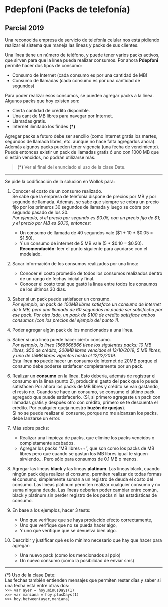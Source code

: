 # Pdepfoni (Packs de telefonía)
## Parcial 2019

Una reconocida empresa de servicio de telefonía celular nos está pidiendo realizar el sistema que maneja las líneas y packs de sus clientes.

Una línea tiene un número de teléfono, y puede tener varios packs activos, que sirven para que la línea pueda realizar consumos. Por ahora **Pdepfoni** permite hacer dos tipos de consumo:
- Consumo de Internet (cada consumo es por una cantidad de MB)
- Consumo de llamadas (cada consumo es por una cantidad de segundos)

Para poder realizar esos consumos, se pueden agregar packs a la línea. Algunos packs que hoy existen son: 
- Cierta cantidad de crédito disponible.
- Una cant de MB libres para navegar por Internet.
- Llamadas gratis.
- Internet ilimitado los findes **(*)**

Agregar packs a futuro debe ser sencillo (como Internet gratis los martes, segundos de llamada libres, etc. aunque no hace falta agregarlos ahora). <br>
Además algunos packs pueden tener vigencia (una fecha de vencimiento). Puede entonces existir un pack de llamadas gratis ó uno con 1000 MB que si están vencidos, no podrán utilizarse más.

> **(*)** Ver al final del enunciado el uso de la clase Date.

___
Se pide la codificación de la solución en Wollok para:
1.  Conocer el costo de un consumo realizado.<br>
    Se sabe que la empresa de telefonía dispone de precios por MB y por segundo de llamada. Además, se sabe que siempre se cobra un precio fijo por los primeros 30 segundos de llamada y luego se cobra por segundo pasado de los 30. <br>
    _Por ejemplo, si el precio por segundo es $0.05, con un precio fijo de $1; y el precio por MB es $0.10, entonces:_
    - Un consumo de llamada de 40 segundos vale ($1 + 10 * $0.05 = $1.50),
    - Y un consumo de internet de 5 MB vale (5 * $0.10 = $0.50).<br>
    **Recomendación**: leer el punto siguiente para ayudarse con el modelado.

2.  Sacar información de los consumos realizados por una línea:
    - Conocer el costo promedio de todos los consumos realizados dentro de un rango de fechas inicial y final.
    - Conocer el costo total que gastó la línea entre todos los consumos de los últimos 30 días.

3.  Saber si un pack puede satisfacer un consumo.<br>
    _Por ejemplo, un pack de 100MB libres satisface un consumo de internet de 5 MB, pero una llamada de 60 segundos no puede ser satisfecha por ese pack. Por otro lado, un pack de $100 de crédito satisface ambos consumos (con los precios del ejemplo del punto 1)._

4.  Poder agregar algún pack de los mencionados a una línea.

5.  Saber si una línea puede hacer cierto consumo.<br>
    _Por ejemplo, la linea 1566666666 tiene los siguientes packs: 10 MB libres, $50 de crédito, 200MB libres vencidos el 13/10/2019; 5 MB libres, y uno de 15MB libres vigentes hasta el 12/12/2019._<br>
    Esta línea **no** puede hacer un consumo de Internet de 20MB porque el consumo debe poderse satisfacer completamente por un pack.

6.  Realizar un **consumo** en la línea. Esto debería, además de registrar el consumo en la línea (punto 2), producir el gasto del pack que lo   puede satisfacer: Por ahora los packs de MB libres y crédito se van gastando, el resto no. Cuando se hace un consumo, se consume el último pack agregado que puede satisfacerlo. (Sí, si primero agregaste un pack con llamadas gratis y después otro con crédito, primero se te descuenta el crédito. Por cualquier queja nuestro **buzón de quejas**).<br>
    Si no se puede realizar el consumo, porque no me alcanzan los packs, debe lanzarse un error.

7.  Más sobre packs:
    - Realizar una limpieza de packs, que elimine los packs vencidos o completamente acabados.
    - Agregar los packs “MB libres++”, que son como los packs de MB libres pero que cuando se gastan los MB libres igual te siguen sirviendo... Pero sólo para consumos de 0.1 MB o menos.

8.  Agregar las líneas **black** y las líneas **platinum**. Las líneas black, cuando ningún pack deja realizar el consumo, permiten realizar de todas formas el consumo, simplemente suman a un registro de deuda el costo del consumo. Las líneas platinum permiten realizar cualquier consumo y no suma ninguna deuda. Las líneas deberían poder cambiar entre común, black y platinum sin perder registro de los packs ni las estadísticas de consumo.

9.  En base a los ejemplos, hacer 3 tests:
    - Uno que verifique que se haya producido efecto correctamente, 
    - Uno que verifique que no se pueda hacer algo, 
    - Y uno que verifique que se devuelva bien algo.

10. Describir y justificar qué es lo mínimo necesario que hay que hacer para agregar:
    - Una nuevo pack (como los mencionados al ppio)
    - Un nuevo consumo (como la posibilidad de enviar sms)

___

**(*)** Uso de la clase Date:<br>
Las fechas también entienden mensajes que permiten restar días y saber si una fecha está entre otras dos:<br>
`>>> var ayer = hoy.minusDays(1)`<br>
`>>> var maniana = hoy.plusDays(1)`<br>
`>>> hoy.between(ayer,maniana)`

